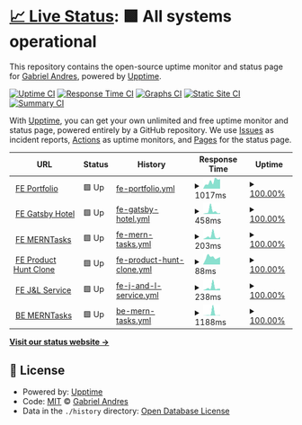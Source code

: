 # [📈 Live Status](https://demo.upptime.js.org): <!--live status--> **🟩 All systems operational**

This repository contains the open-source uptime monitor and status page for [Gabriel Andres](https://gabrandalisse.vercel.app/), powered by [Upptime](https://github.com/upptime/upptime).

[![Uptime CI](https://github.com/gabrandalisse/upptime/workflows/Uptime%20CI/badge.svg)](https://github.com/gabrandalisse/upptime/actions?query=workflow%3A%22Uptime+CI%22)
[![Response Time CI](https://github.com/gabrandalisse/upptime/workflows/Response%20Time%20CI/badge.svg)](https://github.com/gabrandalisse/upptime/actions?query=workflow%3A%22Response+Time+CI%22)
[![Graphs CI](https://github.com/gabrandalisse/upptime/workflows/Graphs%20CI/badge.svg)](https://github.com/gabrandalisse/upptime/actions?query=workflow%3A%22Graphs+CI%22)
[![Static Site CI](https://github.com/gabrandalisse/upptime/workflows/Static%20Site%20CI/badge.svg)](https://github.com/gabrandalisse/upptime/actions?query=workflow%3A%22Static+Site+CI%22)
[![Summary CI](https://github.com/gabrandalisse/upptime/workflows/Summary%20CI/badge.svg)](https://github.com/gabrandalisse/upptime/actions?query=workflow%3A%22Summary+CI%22)

With [Upptime](https://upptime.js.org), you can get your own unlimited and free uptime monitor and status page, powered entirely by a GitHub repository. We use [Issues](https://github.com/gabrandalisse/upptime/issues) as incident reports, [Actions](https://github.com/gabrandalisse/upptime/actions) as uptime monitors, and [Pages](https://demo.upptime.js.org) for the status page.

<!--start: status pages-->
<!-- This summary is generated by Upptime (https://github.com/upptime/upptime) -->
<!-- Do not edit this manually, your changes will be overwritten -->
<!-- prettier-ignore -->
| URL | Status | History | Response Time | Uptime |
| --- | ------ | ------- | ------------- | ------ |
| <img alt="" src="https://gabrandalisse.vercel.app/favicon.ico" height="13"> [FE Portfolio](https://gabrandalisse.vercel.app/) | 🟩 Up | [fe-portfolio.yml](https://github.com/gabrandalisse/upptime/commits/HEAD/history/fe-portfolio.yml) | <details><summary><img alt="Response time graph" src="./graphs/fe-portfolio/response-time-week.png" height="20"> 1017ms</summary><br><a href="https://gabrandalisse.github.io/upptime/history/fe-portfolio"><img alt="Response time 1228" src="https://img.shields.io/endpoint?url=https%3A%2F%2Fraw.githubusercontent.com%2Fgabrandalisse%2Fupptime%2FHEAD%2Fapi%2Ffe-portfolio%2Fresponse-time.json"></a><br><a href="https://gabrandalisse.github.io/upptime/history/fe-portfolio"><img alt="24-hour response time 1337" src="https://img.shields.io/endpoint?url=https%3A%2F%2Fraw.githubusercontent.com%2Fgabrandalisse%2Fupptime%2FHEAD%2Fapi%2Ffe-portfolio%2Fresponse-time-day.json"></a><br><a href="https://gabrandalisse.github.io/upptime/history/fe-portfolio"><img alt="7-day response time 1017" src="https://img.shields.io/endpoint?url=https%3A%2F%2Fraw.githubusercontent.com%2Fgabrandalisse%2Fupptime%2FHEAD%2Fapi%2Ffe-portfolio%2Fresponse-time-week.json"></a><br><a href="https://gabrandalisse.github.io/upptime/history/fe-portfolio"><img alt="30-day response time 1192" src="https://img.shields.io/endpoint?url=https%3A%2F%2Fraw.githubusercontent.com%2Fgabrandalisse%2Fupptime%2FHEAD%2Fapi%2Ffe-portfolio%2Fresponse-time-month.json"></a><br><a href="https://gabrandalisse.github.io/upptime/history/fe-portfolio"><img alt="1-year response time 1228" src="https://img.shields.io/endpoint?url=https%3A%2F%2Fraw.githubusercontent.com%2Fgabrandalisse%2Fupptime%2FHEAD%2Fapi%2Ffe-portfolio%2Fresponse-time-year.json"></a></details> | <details><summary><a href="https://gabrandalisse.github.io/upptime/history/fe-portfolio">100.00%</a></summary><a href="https://gabrandalisse.github.io/upptime/history/fe-portfolio"><img alt="All-time uptime 100.00%" src="https://img.shields.io/endpoint?url=https%3A%2F%2Fraw.githubusercontent.com%2Fgabrandalisse%2Fupptime%2FHEAD%2Fapi%2Ffe-portfolio%2Fuptime.json"></a><br><a href="https://gabrandalisse.github.io/upptime/history/fe-portfolio"><img alt="24-hour uptime 100.00%" src="https://img.shields.io/endpoint?url=https%3A%2F%2Fraw.githubusercontent.com%2Fgabrandalisse%2Fupptime%2FHEAD%2Fapi%2Ffe-portfolio%2Fuptime-day.json"></a><br><a href="https://gabrandalisse.github.io/upptime/history/fe-portfolio"><img alt="7-day uptime 100.00%" src="https://img.shields.io/endpoint?url=https%3A%2F%2Fraw.githubusercontent.com%2Fgabrandalisse%2Fupptime%2FHEAD%2Fapi%2Ffe-portfolio%2Fuptime-week.json"></a><br><a href="https://gabrandalisse.github.io/upptime/history/fe-portfolio"><img alt="30-day uptime 100.00%" src="https://img.shields.io/endpoint?url=https%3A%2F%2Fraw.githubusercontent.com%2Fgabrandalisse%2Fupptime%2FHEAD%2Fapi%2Ffe-portfolio%2Fuptime-month.json"></a><br><a href="https://gabrandalisse.github.io/upptime/history/fe-portfolio"><img alt="1-year uptime 100.00%" src="https://img.shields.io/endpoint?url=https%3A%2F%2Fraw.githubusercontent.com%2Fgabrandalisse%2Fupptime%2FHEAD%2Fapi%2Ffe-portfolio%2Fuptime-year.json"></a></details>
| <img alt="" src="https://favicons.githubusercontent.com/hotel-gatsby-react.netlify.app" height="13"> [FE Gatsby Hotel](https://hotel-gatsby-react.netlify.app/) | 🟩 Up | [fe-gatsby-hotel.yml](https://github.com/gabrandalisse/upptime/commits/HEAD/history/fe-gatsby-hotel.yml) | <details><summary><img alt="Response time graph" src="./graphs/fe-gatsby-hotel/response-time-week.png" height="20"> 458ms</summary><br><a href="https://gabrandalisse.github.io/upptime/history/fe-gatsby-hotel"><img alt="Response time 484" src="https://img.shields.io/endpoint?url=https%3A%2F%2Fraw.githubusercontent.com%2Fgabrandalisse%2Fupptime%2FHEAD%2Fapi%2Ffe-gatsby-hotel%2Fresponse-time.json"></a><br><a href="https://gabrandalisse.github.io/upptime/history/fe-gatsby-hotel"><img alt="24-hour response time 158" src="https://img.shields.io/endpoint?url=https%3A%2F%2Fraw.githubusercontent.com%2Fgabrandalisse%2Fupptime%2FHEAD%2Fapi%2Ffe-gatsby-hotel%2Fresponse-time-day.json"></a><br><a href="https://gabrandalisse.github.io/upptime/history/fe-gatsby-hotel"><img alt="7-day response time 458" src="https://img.shields.io/endpoint?url=https%3A%2F%2Fraw.githubusercontent.com%2Fgabrandalisse%2Fupptime%2FHEAD%2Fapi%2Ffe-gatsby-hotel%2Fresponse-time-week.json"></a><br><a href="https://gabrandalisse.github.io/upptime/history/fe-gatsby-hotel"><img alt="30-day response time 572" src="https://img.shields.io/endpoint?url=https%3A%2F%2Fraw.githubusercontent.com%2Fgabrandalisse%2Fupptime%2FHEAD%2Fapi%2Ffe-gatsby-hotel%2Fresponse-time-month.json"></a><br><a href="https://gabrandalisse.github.io/upptime/history/fe-gatsby-hotel"><img alt="1-year response time 484" src="https://img.shields.io/endpoint?url=https%3A%2F%2Fraw.githubusercontent.com%2Fgabrandalisse%2Fupptime%2FHEAD%2Fapi%2Ffe-gatsby-hotel%2Fresponse-time-year.json"></a></details> | <details><summary><a href="https://gabrandalisse.github.io/upptime/history/fe-gatsby-hotel">100.00%</a></summary><a href="https://gabrandalisse.github.io/upptime/history/fe-gatsby-hotel"><img alt="All-time uptime 99.94%" src="https://img.shields.io/endpoint?url=https%3A%2F%2Fraw.githubusercontent.com%2Fgabrandalisse%2Fupptime%2FHEAD%2Fapi%2Ffe-gatsby-hotel%2Fuptime.json"></a><br><a href="https://gabrandalisse.github.io/upptime/history/fe-gatsby-hotel"><img alt="24-hour uptime 100.00%" src="https://img.shields.io/endpoint?url=https%3A%2F%2Fraw.githubusercontent.com%2Fgabrandalisse%2Fupptime%2FHEAD%2Fapi%2Ffe-gatsby-hotel%2Fuptime-day.json"></a><br><a href="https://gabrandalisse.github.io/upptime/history/fe-gatsby-hotel"><img alt="7-day uptime 100.00%" src="https://img.shields.io/endpoint?url=https%3A%2F%2Fraw.githubusercontent.com%2Fgabrandalisse%2Fupptime%2FHEAD%2Fapi%2Ffe-gatsby-hotel%2Fuptime-week.json"></a><br><a href="https://gabrandalisse.github.io/upptime/history/fe-gatsby-hotel"><img alt="30-day uptime 100.00%" src="https://img.shields.io/endpoint?url=https%3A%2F%2Fraw.githubusercontent.com%2Fgabrandalisse%2Fupptime%2FHEAD%2Fapi%2Ffe-gatsby-hotel%2Fuptime-month.json"></a><br><a href="https://gabrandalisse.github.io/upptime/history/fe-gatsby-hotel"><img alt="1-year uptime 99.94%" src="https://img.shields.io/endpoint?url=https%3A%2F%2Fraw.githubusercontent.com%2Fgabrandalisse%2Fupptime%2FHEAD%2Fapi%2Ffe-gatsby-hotel%2Fuptime-year.json"></a></details>
| <img alt="" src="https://merntasks-evo.netlify.app/favicon.ico" height="13"> [FE MERNTasks](https://merntasks-evo.netlify.app/) | 🟩 Up | [fe-mern-tasks.yml](https://github.com/gabrandalisse/upptime/commits/HEAD/history/fe-mern-tasks.yml) | <details><summary><img alt="Response time graph" src="./graphs/fe-mern-tasks/response-time-week.png" height="20"> 203ms</summary><br><a href="https://gabrandalisse.github.io/upptime/history/fe-mern-tasks"><img alt="Response time 521" src="https://img.shields.io/endpoint?url=https%3A%2F%2Fraw.githubusercontent.com%2Fgabrandalisse%2Fupptime%2FHEAD%2Fapi%2Ffe-mern-tasks%2Fresponse-time.json"></a><br><a href="https://gabrandalisse.github.io/upptime/history/fe-mern-tasks"><img alt="24-hour response time 153" src="https://img.shields.io/endpoint?url=https%3A%2F%2Fraw.githubusercontent.com%2Fgabrandalisse%2Fupptime%2FHEAD%2Fapi%2Ffe-mern-tasks%2Fresponse-time-day.json"></a><br><a href="https://gabrandalisse.github.io/upptime/history/fe-mern-tasks"><img alt="7-day response time 203" src="https://img.shields.io/endpoint?url=https%3A%2F%2Fraw.githubusercontent.com%2Fgabrandalisse%2Fupptime%2FHEAD%2Fapi%2Ffe-mern-tasks%2Fresponse-time-week.json"></a><br><a href="https://gabrandalisse.github.io/upptime/history/fe-mern-tasks"><img alt="30-day response time 635" src="https://img.shields.io/endpoint?url=https%3A%2F%2Fraw.githubusercontent.com%2Fgabrandalisse%2Fupptime%2FHEAD%2Fapi%2Ffe-mern-tasks%2Fresponse-time-month.json"></a><br><a href="https://gabrandalisse.github.io/upptime/history/fe-mern-tasks"><img alt="1-year response time 521" src="https://img.shields.io/endpoint?url=https%3A%2F%2Fraw.githubusercontent.com%2Fgabrandalisse%2Fupptime%2FHEAD%2Fapi%2Ffe-mern-tasks%2Fresponse-time-year.json"></a></details> | <details><summary><a href="https://gabrandalisse.github.io/upptime/history/fe-mern-tasks">100.00%</a></summary><a href="https://gabrandalisse.github.io/upptime/history/fe-mern-tasks"><img alt="All-time uptime 99.90%" src="https://img.shields.io/endpoint?url=https%3A%2F%2Fraw.githubusercontent.com%2Fgabrandalisse%2Fupptime%2FHEAD%2Fapi%2Ffe-mern-tasks%2Fuptime.json"></a><br><a href="https://gabrandalisse.github.io/upptime/history/fe-mern-tasks"><img alt="24-hour uptime 100.00%" src="https://img.shields.io/endpoint?url=https%3A%2F%2Fraw.githubusercontent.com%2Fgabrandalisse%2Fupptime%2FHEAD%2Fapi%2Ffe-mern-tasks%2Fuptime-day.json"></a><br><a href="https://gabrandalisse.github.io/upptime/history/fe-mern-tasks"><img alt="7-day uptime 100.00%" src="https://img.shields.io/endpoint?url=https%3A%2F%2Fraw.githubusercontent.com%2Fgabrandalisse%2Fupptime%2FHEAD%2Fapi%2Ffe-mern-tasks%2Fuptime-week.json"></a><br><a href="https://gabrandalisse.github.io/upptime/history/fe-mern-tasks"><img alt="30-day uptime 99.94%" src="https://img.shields.io/endpoint?url=https%3A%2F%2Fraw.githubusercontent.com%2Fgabrandalisse%2Fupptime%2FHEAD%2Fapi%2Ffe-mern-tasks%2Fuptime-month.json"></a><br><a href="https://gabrandalisse.github.io/upptime/history/fe-mern-tasks"><img alt="1-year uptime 99.90%" src="https://img.shields.io/endpoint?url=https%3A%2F%2Fraw.githubusercontent.com%2Fgabrandalisse%2Fupptime%2FHEAD%2Fapi%2Ffe-mern-tasks%2Fuptime-year.json"></a></details>
| <img alt="" src="https://product-hunt-clone-9e94f.web.app/favicon.ico" height="13"> [FE Product Hunt Clone](https://product-hunt-clone-9e94f.web.app/) | 🟩 Up | [fe-product-hunt-clone.yml](https://github.com/gabrandalisse/upptime/commits/HEAD/history/fe-product-hunt-clone.yml) | <details><summary><img alt="Response time graph" src="./graphs/fe-product-hunt-clone/response-time-week.png" height="20"> 88ms</summary><br><a href="https://gabrandalisse.github.io/upptime/history/fe-product-hunt-clone"><img alt="Response time 106" src="https://img.shields.io/endpoint?url=https%3A%2F%2Fraw.githubusercontent.com%2Fgabrandalisse%2Fupptime%2FHEAD%2Fapi%2Ffe-product-hunt-clone%2Fresponse-time.json"></a><br><a href="https://gabrandalisse.github.io/upptime/history/fe-product-hunt-clone"><img alt="24-hour response time 90" src="https://img.shields.io/endpoint?url=https%3A%2F%2Fraw.githubusercontent.com%2Fgabrandalisse%2Fupptime%2FHEAD%2Fapi%2Ffe-product-hunt-clone%2Fresponse-time-day.json"></a><br><a href="https://gabrandalisse.github.io/upptime/history/fe-product-hunt-clone"><img alt="7-day response time 88" src="https://img.shields.io/endpoint?url=https%3A%2F%2Fraw.githubusercontent.com%2Fgabrandalisse%2Fupptime%2FHEAD%2Fapi%2Ffe-product-hunt-clone%2Fresponse-time-week.json"></a><br><a href="https://gabrandalisse.github.io/upptime/history/fe-product-hunt-clone"><img alt="30-day response time 102" src="https://img.shields.io/endpoint?url=https%3A%2F%2Fraw.githubusercontent.com%2Fgabrandalisse%2Fupptime%2FHEAD%2Fapi%2Ffe-product-hunt-clone%2Fresponse-time-month.json"></a><br><a href="https://gabrandalisse.github.io/upptime/history/fe-product-hunt-clone"><img alt="1-year response time 106" src="https://img.shields.io/endpoint?url=https%3A%2F%2Fraw.githubusercontent.com%2Fgabrandalisse%2Fupptime%2FHEAD%2Fapi%2Ffe-product-hunt-clone%2Fresponse-time-year.json"></a></details> | <details><summary><a href="https://gabrandalisse.github.io/upptime/history/fe-product-hunt-clone">100.00%</a></summary><a href="https://gabrandalisse.github.io/upptime/history/fe-product-hunt-clone"><img alt="All-time uptime 100.00%" src="https://img.shields.io/endpoint?url=https%3A%2F%2Fraw.githubusercontent.com%2Fgabrandalisse%2Fupptime%2FHEAD%2Fapi%2Ffe-product-hunt-clone%2Fuptime.json"></a><br><a href="https://gabrandalisse.github.io/upptime/history/fe-product-hunt-clone"><img alt="24-hour uptime 100.00%" src="https://img.shields.io/endpoint?url=https%3A%2F%2Fraw.githubusercontent.com%2Fgabrandalisse%2Fupptime%2FHEAD%2Fapi%2Ffe-product-hunt-clone%2Fuptime-day.json"></a><br><a href="https://gabrandalisse.github.io/upptime/history/fe-product-hunt-clone"><img alt="7-day uptime 100.00%" src="https://img.shields.io/endpoint?url=https%3A%2F%2Fraw.githubusercontent.com%2Fgabrandalisse%2Fupptime%2FHEAD%2Fapi%2Ffe-product-hunt-clone%2Fuptime-week.json"></a><br><a href="https://gabrandalisse.github.io/upptime/history/fe-product-hunt-clone"><img alt="30-day uptime 100.00%" src="https://img.shields.io/endpoint?url=https%3A%2F%2Fraw.githubusercontent.com%2Fgabrandalisse%2Fupptime%2FHEAD%2Fapi%2Ffe-product-hunt-clone%2Fuptime-month.json"></a><br><a href="https://gabrandalisse.github.io/upptime/history/fe-product-hunt-clone"><img alt="1-year uptime 100.00%" src="https://img.shields.io/endpoint?url=https%3A%2F%2Fraw.githubusercontent.com%2Fgabrandalisse%2Fupptime%2FHEAD%2Fapi%2Ffe-product-hunt-clone%2Fuptime-year.json"></a></details>
| <img alt="" src="https://singular-pasca-0b330e.netlify.app/favicon.png" height="13"> [FE J&L Service](https://singular-pasca-0b330e.netlify.app/) | 🟩 Up | [fe-j-and-l-service.yml](https://github.com/gabrandalisse/upptime/commits/HEAD/history/fe-j-and-l-service.yml) | <details><summary><img alt="Response time graph" src="./graphs/fe-j-and-l-service/response-time-week.png" height="20"> 238ms</summary><br><a href="https://gabrandalisse.github.io/upptime/history/fe-j-and-l-service"><img alt="Response time 344" src="https://img.shields.io/endpoint?url=https%3A%2F%2Fraw.githubusercontent.com%2Fgabrandalisse%2Fupptime%2FHEAD%2Fapi%2Ffe-j-and-l-service%2Fresponse-time.json"></a><br><a href="https://gabrandalisse.github.io/upptime/history/fe-j-and-l-service"><img alt="24-hour response time 147" src="https://img.shields.io/endpoint?url=https%3A%2F%2Fraw.githubusercontent.com%2Fgabrandalisse%2Fupptime%2FHEAD%2Fapi%2Ffe-j-and-l-service%2Fresponse-time-day.json"></a><br><a href="https://gabrandalisse.github.io/upptime/history/fe-j-and-l-service"><img alt="7-day response time 238" src="https://img.shields.io/endpoint?url=https%3A%2F%2Fraw.githubusercontent.com%2Fgabrandalisse%2Fupptime%2FHEAD%2Fapi%2Ffe-j-and-l-service%2Fresponse-time-week.json"></a><br><a href="https://gabrandalisse.github.io/upptime/history/fe-j-and-l-service"><img alt="30-day response time 330" src="https://img.shields.io/endpoint?url=https%3A%2F%2Fraw.githubusercontent.com%2Fgabrandalisse%2Fupptime%2FHEAD%2Fapi%2Ffe-j-and-l-service%2Fresponse-time-month.json"></a><br><a href="https://gabrandalisse.github.io/upptime/history/fe-j-and-l-service"><img alt="1-year response time 344" src="https://img.shields.io/endpoint?url=https%3A%2F%2Fraw.githubusercontent.com%2Fgabrandalisse%2Fupptime%2FHEAD%2Fapi%2Ffe-j-and-l-service%2Fresponse-time-year.json"></a></details> | <details><summary><a href="https://gabrandalisse.github.io/upptime/history/fe-j-and-l-service">100.00%</a></summary><a href="https://gabrandalisse.github.io/upptime/history/fe-j-and-l-service"><img alt="All-time uptime 99.94%" src="https://img.shields.io/endpoint?url=https%3A%2F%2Fraw.githubusercontent.com%2Fgabrandalisse%2Fupptime%2FHEAD%2Fapi%2Ffe-j-and-l-service%2Fuptime.json"></a><br><a href="https://gabrandalisse.github.io/upptime/history/fe-j-and-l-service"><img alt="24-hour uptime 100.00%" src="https://img.shields.io/endpoint?url=https%3A%2F%2Fraw.githubusercontent.com%2Fgabrandalisse%2Fupptime%2FHEAD%2Fapi%2Ffe-j-and-l-service%2Fuptime-day.json"></a><br><a href="https://gabrandalisse.github.io/upptime/history/fe-j-and-l-service"><img alt="7-day uptime 100.00%" src="https://img.shields.io/endpoint?url=https%3A%2F%2Fraw.githubusercontent.com%2Fgabrandalisse%2Fupptime%2FHEAD%2Fapi%2Ffe-j-and-l-service%2Fuptime-week.json"></a><br><a href="https://gabrandalisse.github.io/upptime/history/fe-j-and-l-service"><img alt="30-day uptime 100.00%" src="https://img.shields.io/endpoint?url=https%3A%2F%2Fraw.githubusercontent.com%2Fgabrandalisse%2Fupptime%2FHEAD%2Fapi%2Ffe-j-and-l-service%2Fuptime-month.json"></a><br><a href="https://gabrandalisse.github.io/upptime/history/fe-j-and-l-service"><img alt="1-year uptime 99.94%" src="https://img.shields.io/endpoint?url=https%3A%2F%2Fraw.githubusercontent.com%2Fgabrandalisse%2Fupptime%2FHEAD%2Fapi%2Ffe-j-and-l-service%2Fuptime-year.json"></a></details>
| <img alt="" src="https://favicons.githubusercontent.com/merntasks-server-evo.herokuapp.com" height="13"> [BE MERNTasks](https://merntasks-server-evo.herokuapp.com/api/utils/health-check) | 🟩 Up | [be-mern-tasks.yml](https://github.com/gabrandalisse/upptime/commits/HEAD/history/be-mern-tasks.yml) | <details><summary><img alt="Response time graph" src="./graphs/be-mern-tasks/response-time-week.png" height="20"> 1188ms</summary><br><a href="https://gabrandalisse.github.io/upptime/history/be-mern-tasks"><img alt="Response time 368" src="https://img.shields.io/endpoint?url=https%3A%2F%2Fraw.githubusercontent.com%2Fgabrandalisse%2Fupptime%2FHEAD%2Fapi%2Fbe-mern-tasks%2Fresponse-time.json"></a><br><a href="https://gabrandalisse.github.io/upptime/history/be-mern-tasks"><img alt="24-hour response time 228" src="https://img.shields.io/endpoint?url=https%3A%2F%2Fraw.githubusercontent.com%2Fgabrandalisse%2Fupptime%2FHEAD%2Fapi%2Fbe-mern-tasks%2Fresponse-time-day.json"></a><br><a href="https://gabrandalisse.github.io/upptime/history/be-mern-tasks"><img alt="7-day response time 1188" src="https://img.shields.io/endpoint?url=https%3A%2F%2Fraw.githubusercontent.com%2Fgabrandalisse%2Fupptime%2FHEAD%2Fapi%2Fbe-mern-tasks%2Fresponse-time-week.json"></a><br><a href="https://gabrandalisse.github.io/upptime/history/be-mern-tasks"><img alt="30-day response time 434" src="https://img.shields.io/endpoint?url=https%3A%2F%2Fraw.githubusercontent.com%2Fgabrandalisse%2Fupptime%2FHEAD%2Fapi%2Fbe-mern-tasks%2Fresponse-time-month.json"></a><br><a href="https://gabrandalisse.github.io/upptime/history/be-mern-tasks"><img alt="1-year response time 368" src="https://img.shields.io/endpoint?url=https%3A%2F%2Fraw.githubusercontent.com%2Fgabrandalisse%2Fupptime%2FHEAD%2Fapi%2Fbe-mern-tasks%2Fresponse-time-year.json"></a></details> | <details><summary><a href="https://gabrandalisse.github.io/upptime/history/be-mern-tasks">100.00%</a></summary><a href="https://gabrandalisse.github.io/upptime/history/be-mern-tasks"><img alt="All-time uptime 100.00%" src="https://img.shields.io/endpoint?url=https%3A%2F%2Fraw.githubusercontent.com%2Fgabrandalisse%2Fupptime%2FHEAD%2Fapi%2Fbe-mern-tasks%2Fuptime.json"></a><br><a href="https://gabrandalisse.github.io/upptime/history/be-mern-tasks"><img alt="24-hour uptime 100.00%" src="https://img.shields.io/endpoint?url=https%3A%2F%2Fraw.githubusercontent.com%2Fgabrandalisse%2Fupptime%2FHEAD%2Fapi%2Fbe-mern-tasks%2Fuptime-day.json"></a><br><a href="https://gabrandalisse.github.io/upptime/history/be-mern-tasks"><img alt="7-day uptime 100.00%" src="https://img.shields.io/endpoint?url=https%3A%2F%2Fraw.githubusercontent.com%2Fgabrandalisse%2Fupptime%2FHEAD%2Fapi%2Fbe-mern-tasks%2Fuptime-week.json"></a><br><a href="https://gabrandalisse.github.io/upptime/history/be-mern-tasks"><img alt="30-day uptime 100.00%" src="https://img.shields.io/endpoint?url=https%3A%2F%2Fraw.githubusercontent.com%2Fgabrandalisse%2Fupptime%2FHEAD%2Fapi%2Fbe-mern-tasks%2Fuptime-month.json"></a><br><a href="https://gabrandalisse.github.io/upptime/history/be-mern-tasks"><img alt="1-year uptime 100.00%" src="https://img.shields.io/endpoint?url=https%3A%2F%2Fraw.githubusercontent.com%2Fgabrandalisse%2Fupptime%2FHEAD%2Fapi%2Fbe-mern-tasks%2Fuptime-year.json"></a></details>

<!--end: status pages-->

[**Visit our status website →**](https://demo.upptime.js.org)

## 📄 License

- Powered by: [Upptime](https://github.com/upptime/upptime)
- Code: [MIT](./LICENSE) © [Gabriel Andres](https://gabrandalisse.vercel.app/)
- Data in the `./history` directory: [Open Database License](https://opendatacommons.org/licenses/odbl/1-0/)
